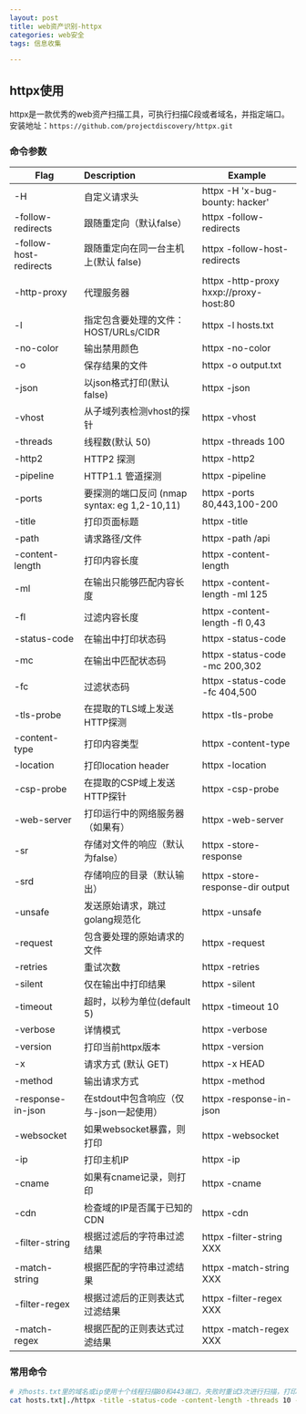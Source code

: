 ```yaml
---
layout: post
title: web资产识别-httpx
categories: web安全
tags: 信息收集

---
```


## httpx使用

httpx是一款优秀的web资产扫描工具，可执行扫描C段或者域名，并指定端口。安装地址：`https://github.com/projectdiscovery/httpx.git`

### 命令参数

| Flag                   | Description                                  | Example                                |
| ---------------------- | :------------------------------------------- | -------------------------------------- |
| -H                     | 自定义请求头                                 | httpx -H 'x-bug-bounty: hacker'        |
| -follow-redirects      | 跟随重定向（默认false）                      | httpx -follow-redirects                |
| -follow-host-redirects | 跟随重定向在同一台主机上(默认 false)         | httpx -follow-host-redirects           |
| -http-proxy            | 代理服务器                                   | httpx -http-proxy hxxp://proxy-host:80 |
| -l                     | 指定包含要处理的文件：HOST/URLs/CIDR         | httpx -l hosts.txt                     |
| -no-color              | 输出禁用颜色                                 | httpx -no-color                        |
| -o                     | 保存结果的文件                               | httpx -o output.txt                    |
| -json                  | 以json格式打印(默认 false)                   | httpx -json                            |
| -vhost                 | 从子域列表检测vhost的探针                    | httpx -vhost                           |
| -threads               | 线程数(默认 50)                              | httpx -threads 100                     |
| -http2                 | HTTP2 探测                                   | httpx -http2                           |
| -pipeline              | HTTP1.1 管道探测                             | httpx -pipeline                        |
| -ports                 | 要探测的端口反问 (nmap syntax: eg 1,2-10,11) | httpx -ports 80,443,100-200            |
| -title                 | 打印页面标题                                 | httpx -title                           |
| -path                  | 请求路径/文件                                | httpx -path /api                       |
| -content-length        | 打印内容长度                                 | httpx -content-length                  |
| -ml                    | 在输出只能够匹配内容长度                     | httpx -content-length -ml 125          |
| -fl                    | 过滤内容长度                                 | httpx -content-length -fl 0,43         |
| -status-code           | 在输出中打印状态码                           | httpx -status-code                     |
| -mc                    | 在输出中匹配状态码                           | httpx -status-code -mc 200,302         |
| -fc                    | 过滤状态码                                   | httpx -status-code -fc 404,500         |
| -tls-probe             | 在提取的TLS域上发送HTTP探测                  | httpx -tls-probe                       |
| -content-type          | 打印内容类型                                 | httpx -content-type                    |
| -location              | 打印location header                          | httpx -location                        |
| -csp-probe             | 在提取的CSP域上发送HTTP探针                  | httpx -csp-probe                       |
| -web-server            | 打印运行中的网络服务器（如果有）             | httpx -web-server                      |
| -sr                    | 存储对文件的响应（默认为false）              | httpx -store-response                  |
| -srd                   | 存储响应的目录（默认输出）                   | httpx -store-response-dir output       |
| -unsafe                | 发送原始请求，跳过golang规范化               | httpx -unsafe                          |
| -request               | 包含要处理的原始请求的文件                   | httpx -request                         |
| -retries               | 重试次数                                     | httpx -retries                         |
| -silent                | 仅在输出中打印结果                           | httpx -silent                          |
| -timeout               | 超时，以秒为单位(default 5)                  | httpx -timeout 10                      |
| -verbose               | 详情模式                                     | httpx -verbose                         |
| -version               | 打印当前httpx版本                            | httpx -version                         |
| -x                     | 请求方式 (默认 GET)                          | httpx -x HEAD                          |
| -method                | 输出请求方式                                 | httpx -method                          |
| -response-in-json      | 在stdout中包含响应（仅与-json一起使用）      | httpx -response-in-json                |
| -websocket             | 如果websocket暴露，则打印                    | httpx -websocket                       |
| -ip                    | 打印主机IP                                   | httpx -ip                              |
| -cname                 | 如果有cname记录，则打印                      | httpx -cname                           |
| -cdn                   | 检查域的IP是否属于已知的CDN                  | httpx -cdn                             |
| -filter-string         | 根据过滤后的字符串过滤结果                   | httpx -filter-string XXX               |
| -match-string          | 根据匹配的字符串过滤结果                     | httpx -match-string XXX                |
| -filter-regex          | 根据过滤后的正则表达式过滤结果               | httpx -filter-regex XXX                |
| -match-regex           | 根据匹配的正则表达式过滤结果                 | httpx -match-regex XXX                 |

### 常用命令

```bash
# 对hosts.txt里的域名或ip使用十个线程扫描80和443端口，失败时重试3次进行扫描，打印标题、状态码
cat hosts.txt|./httpx -title -status-code -content-length -threads 10 --timeout=20 -ports 80,443 -follow-redirects -retries 2 -http-proxy http://127.0.0.1:8080 -o result.txt -H 'User-Agent: Mozilla/5.0 (Windows NT 10.0; Win64; x64; rv:90.0) Gecko/20100101 Firefox/90.0'
```

